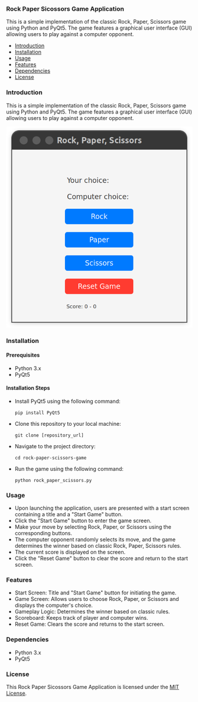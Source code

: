 ### Rock Paper Sicossors Game Application

This is a simple implementation of the classic Rock, Paper, Scissors game using Python and PyQt5. The game features a graphical user interface (GUI) allowing users to play against a computer opponent.

- [Introduction](#introduction)
- [Installation](#installation)
- [Usage](#usage)
- [Features](#features)
- [Dependencies](#dependencies)
- [License](#license)

### Introduction

This is a simple implementation of the classic Rock, Paper, Scissors game using Python and PyQt5. The game features a graphical user interface (GUI) allowing users to play against a computer opponent.

![Rock Paper Sicossors Game App](https://github.com/mukundahire03/CODSOFT/blob/main/Rock%20Paper%20Scissors%20Game%20GUI%20Application/Screenshots/Screenshot%20from%202024-01-21%2011-45-20.png)

### Installation

#### Prerequisites
- Python 3.x
- PyQt5

#### Installation Steps
- Install PyQt5 using the following command:

      pip install PyQt5

- Clone this repository to your local machine:

      git clone [repository_url]

- Navigate to the project directory:

      cd rock-paper-scissors-game

- Run the game using the following command:

      python rock_paper_scissors.py

### Usage
- Upon launching the application, users are presented with a start screen containing a title and a "Start Game" button.
- Click the "Start Game" button to enter the game screen.
- Make your move by selecting Rock, Paper, or Scissors using the corresponding buttons.
- The computer opponent randomly selects its move, and the game determines the winner based on classic Rock, Paper, Scissors rules.
- The current score is displayed on the screen.
- Click the "Reset Game" button to clear the score and return to the start screen.

### Features
- Start Screen: Title and "Start Game" button for initiating the game.
- Game Screen: Allows users to choose Rock, Paper, or Scissors and displays the computer's choice.
- Gameplay Logic: Determines the winner based on classic rules.
- Scoreboard: Keeps track of player and computer wins.
- Reset Game: Clears the score and returns to the start screen.

### Dependencies

- Python 3.x
- PyQt5

### License

This Rock Paper Sicossors Game Application is licensed under the [MIT License](LICENSE).
